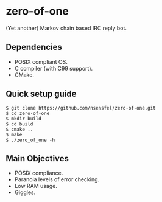 # zero-of-one
(Yet another) Markov chain based IRC reply bot.

## Dependencies
- POSIX compliant OS.
- C compiler (with C99 support).
- CMake.

## Quick setup guide
```
$ git clone https://github.com/nsensfel/zero-of-one.git
$ cd zero-of-one
$ mkdir build
$ cd build
$ cmake ..
$ make
$ ./zero_of_one -h
```

## Main Objectives
- POSIX compliance.
- Paranoia levels of error checking.
- Low RAM usage.
- Giggles.
